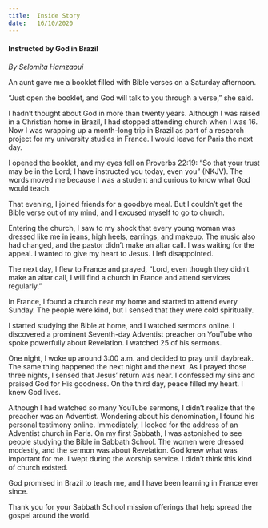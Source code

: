 ```yaml
---
title:  Inside Story
date:   16/10/2020
---
```


#### Instructed by God in Brazil 

_By Selomita Hamzaoui_

An aunt gave me a booklet filled with Bible verses on a Saturday afternoon. 

“Just open the booklet, and God will talk to you through a verse,” she said.

I hadn’t thought about God in more than twenty years. Although I was raised in a Christian home in Brazil, I had stopped attending church when I was 16. Now I was wrapping up a month-long trip in Brazil as part of a research project for my university studies in France. I would leave for Paris the next day.

I opened the booklet, and my eyes fell on Proverbs 22:19: “So that your trust may be in the Lord; I have instructed you today, even you” (NKJV). The words moved me because I was a student and curious to know what God would teach. 

That evening, I joined friends for a goodbye meal. But I couldn’t get the Bible verse out of my mind, and I excused myself to go to church.

Entering the church, I saw to my shock that every young woman was dressed like me in jeans, high heels, earrings, and makeup. The music also had changed, and the pastor didn’t make an altar call. I was waiting for the appeal. I wanted to give my heart to Jesus. I left disappointed. 

The next day, I flew to France and prayed, “Lord, even though they didn’t make an altar call, I will find a church in France and attend services regularly.”

In France, I found a church near my home and started to attend every Sunday. The people were kind, but I sensed that they were cold spiritually. 

I started studying the Bible at home, and I watched sermons online. I discovered a prominent Seventh-day Adventist preacher on YouTube who spoke powerfully about Revelation. I watched 25 of his sermons.

One night, I woke up around 3:00 a.m. and decided to pray until daybreak. The same thing happened the next night and the next. As I prayed those three nights, I sensed that Jesus’ return was near. I confessed my sins and praised God for His goodness. On the third day, peace filled my heart. I knew God lives.

Although I had watched so many YouTube sermons, I didn’t realize that the preacher was an Adventist. Wondering about his denomination, I found his personal testimony online. Immediately, I looked for the address of an Adventist church in Paris. On my first Sabbath, I was astonished to see people studying the Bible in Sabbath School. The women were dressed modestly, and the sermon was about Revelation. God knew what was important for me. I wept during the worship service. I didn’t think this kind of church existed. 

God promised in Brazil to teach me, and I have been learning in France ever since. 

Thank you for your Sabbath School mission offerings that help spread the gospel around the world.